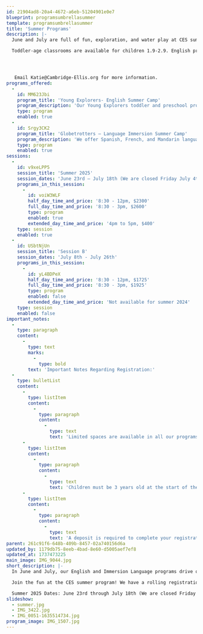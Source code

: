 ```yaml
---
id: 21904ad8-20a4-4672-a6eb-51204901e0e7
blueprint: programsumbrellasummer
template: programsumbrellasummer
title: 'Summer Programs'
description: |-
  June and July are full of fun, exploration, and water play at CES summer camp! We offer 8:30-12:00pm and 8:30-4:00pm programming for Toddlers and Preschoolers alike. 

  Toddler-age classrooms are available for children 1.9-2.9. English preschool classes are for ages 2.9-5, and Language Immersion classrooms in French, Mandarin, and Spanish are available for children over the age of 3 years and up to age 6.




   Email Katie@Cambridge-Ellis.org for more information.
programs_offered:
  -
    id: MM623Jbi
    program_title: 'Young Explorers- English Summer Camp'
    program_description: 'Our Young Explorers toddler and preschool programs both explore a variety of topics including arts, music and movement, nature, and science. They include CES traditions such as weekly cooking projects and lots of outdoor play.'
    type: program
    enabled: true
  -
    id: Srgy3CK2
    program_title: 'Globetrotters – Language Immersion Summer Camp'
    program_description: 'We offer Spanish, French, and Mandarin language programs for children who are completely new to foreign languages, fluent, or anywhere in between.'
    type: program
    enabled: true
sessions:
  -
    id: v9xeLPP5
    session_title: 'Summer 2025'
    session_dates: 'June 23rd – July 18th (We are closed Friday July 4th)'
    programs_in_this_session:
      -
        id: voiW3WLF
        half_day_time_and_price: '8:30 - 12pm, $2300'
        full_day_time_and_price: '8:30 - 3pm, $2600'
        type: program
        enabled: true
        extended_day_time_and_price: '4pm to 5pm, $400'
    type: session
    enabled: true
  -
    id: USbtNjUn
    session_title: 'Session B'
    session_dates: 'July 8th - July 26th'
    programs_in_this_session:
      -
        id: yL4BDPeX
        half_day_time_and_price: '8:30 - 12pm, $1725'
        full_day_time_and_price: '8:30 - 3pm, $1925'
        type: program
        enabled: false
        extended_day_time_and_price: 'Not available for summer 2024'
    type: session
    enabled: false
important_notes:
  -
    type: paragraph
    content:
      -
        type: text
        marks:
          -
            type: bold
        text: 'Important Notes Regarding Registration:'
  -
    type: bulletList
    content:
      -
        type: listItem
        content:
          -
            type: paragraph
            content:
              -
                type: text
                text: 'Limited spaces are available in all our programs. Once a program is full, you will have the option to add yourself to the waitlist. We will notify you if space becomes available.'
      -
        type: listItem
        content:
          -
            type: paragraph
            content:
              -
                type: text
                text: 'Children must be 3 years old at the start of the program in order to enroll in any of the Language Immersion programs.'
      -
        type: listItem
        content:
          -
            type: paragraph
            content:
              -
                type: text
                text: 'A deposit is required to complete your registration. Your deposit amount is shown in the “Payment Plan(s)” section at checkout. The remainder of the balance must be paid by April 15. If you need to withdraw sessions or cancel completely, you may inform us by April 1 to be refunded.'
parent: 261c91f6-648b-409b-8457-02a740156d6a
updated_by: 1179db75-8eeb-4bad-8e60-d5005aef7ef8
updated_at: 1737473225
main_image: IMG_9044.jpg
short_description: |-
  In June and July, our English and Immersion Language programs drive our enriching and joyful summer program. Our playgrounds are transformed into outdoor classrooms with water play, art experiences, building materials, books and mud kitchens.

  Join the fun at the CES summer program! We have a rolling registration beginning February 1st for currently enrolled CES students, followed by siblings, new incoming families, alumni and the general public. Our hours are 8:30am to 4:00pm with an 8:30-noon option. Toddler-age classrooms are available for children 1.9-2.9. English preschool classes are for ages 2.9-5, and Language Immersion classrooms in French, Mandarin, and Spanish are available for children over the age of 3 years and up through age 6. Email Katie@Cambridge-Ellis.org for more information.

  Summer 2025 Dates: June 23rd through July 18th (We are closed Friday July 4th) Hours: 8:30-Noon or 8:30 - 4:00
slideshow:
  - summer.jpg
  - IMG_3422.jpg
  - IMG_0051-1635514734.jpg
program_image: IMG_1507.jpg
---
```

